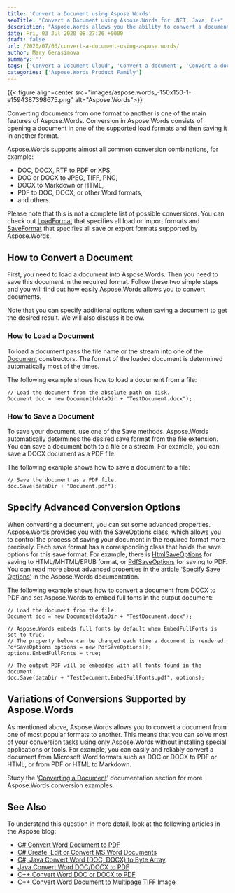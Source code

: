 ```yaml
---
title: 'Convert a Document using Aspose.Words'
seoTitle: "Convert a Document using Aspose.Words for .NET, Java, C++"
description: "Aspose.Words allows you the ability to convert a document from one of most popular formats to another without installing other applications or tools."
date: Fri, 03 Jul 2020 08:27:26 +0000
draft: false
url: /2020/07/03/convert-a-document-using-aspose.words/
author: Mary Gerasimova
summary: ''
tags: ['Convert a Document Cloud', 'Convert a document', 'Convert a document Aspose.Words', 'Convert documents from one format to another']
categories: ['Aspose.Words Product Family']
---
```




{{< figure align=center src="images/aspose.words_-150x150-1-e1594387398675.png" alt="Aspose.Words">}}


Converting documents from one format to another is one of the main features of Aspose.Words. Conversion in Aspose.Words consists of opening a document in one of the supported load formats and then saving it in another format.

Aspose.Words supports almost all common conversion combinations, for example:

*   DOC, DOCX, RTF to PDF or XPS,
*   DOC or DOCX to JPEG, TIFF, PNG,
*   DOCX to Markdown or HTML,
*   PDF to DOC, DOCX, or other Word formats,
*   and others.

Please note that this is not a complete list of possible conversions. You can check out [LoadFormat][1] that specifies all load or import formats and [SaveFormat][2] that specifies all save or export formats supported by Aspose.Words.

## How to Convert a Document

First, you need to load a document into Aspose.Words. Then you need to save this document in the required format. Follow these two simple steps and you will find out how easily Aspose.Words allows you to convert documents.

Note that you can specify additional options when saving a document to get the desired result. We will also discuss it below.

### How to Load a Document

To load a document pass the file name or the stream into one of the [Document][3] constructors. The format of the loaded document is determined automatically most of the times.

The following example shows how to load a document from a file:

```
// Load the document from the absolute path on disk.  
Document doc = new Document(dataDir + "TestDocument.docx");
```

### How to Save a Document

To save your document, use one of the Save methods. Aspose.Words automatically determines the desired save format from the file extension. You can save a document both to a file or a stream. For example, you can save a DOCX document as a PDF file.

The following example shows how to save a document to a file:

```
// Save the document as a PDF file.  
doc.Save(dataDir + "Document.pdf");
```

## Specify Advanced Conversion Options

When converting a document, you can set some advanced properties. Aspose.Words provides you with the [SaveOptions][4] class, which allows you to control the process of saving your document in the required format more precisely. Each save format has a corresponding class that holds the save options for this save format. For example, there is [HtmlSaveOptions][5] for saving to HTML/MHTML/EPUB format, or [PdfSaveOptions][6] for saving to PDF. You can read more about advanced properties in the article [‘Specify Save Options’][7] in the Aspose.Words documentation.

The following example shows how to convert a document from DOCX to PDF and set Aspose.Words to embed full fonts in the output document:

```
// Load the document from the file.
Document doc = new Document(dataDir + "TestDocument.docx");

// Aspose.Words embeds full fonts by default when EmbedFullFonts is set to true.
// The property below can be changed each time a document is rendered.
PdfSaveOptions options = new PdfSaveOptions();
options.EmbedFullFonts = true;

// The output PDF will be embedded with all fonts found in the document.
doc.Save(dataDir + "TestDocument.EmbedFullFonts.pdf", options);
```

## Variations of Conversions Supported by Aspose.Words

As mentioned above, Aspose.Words allows you to convert a document from one of most popular formats to another. This means that you can solve most of your conversion tasks using only Aspose.Words without installing special applications or tools. For example, you can easily and reliably convert a document from Microsoft Word formats such as DOC or DOCX to PDF or HTML, or from PDF or HTML to Markdown.

Study the ‘[Converting a Document][8]’ documentation section for more Aspose.Words conversion examples.

## See Also

To understand this question in more detail, look at the following articles in the Aspose blog:

*   [C# Convert Word Document to PDF][9]
*   [C# Create, Edit or Convert MS Word Documents][10]
*   [C#, Java Convert Word (DOC, DOCX) to Byte Array][11]
*   [Java Convert Word DOC/DOCX to PDF][12]
*   [C++ Convert Word DOC or DOCX to PDF][13]
*   [C++ Convert Word Document to Multipage TIFF Image][14]




[1]: https://apireference.aspose.com/words/net/aspose.words/loadformat
[2]: https://apireference.aspose.com/words/net/aspose.words/saveformat
[3]: https://apireference.aspose.com/net/words/aspose.words/document/constructors/main
[4]: https://apireference.aspose.com/words/net/aspose.words.saving/saveoptions
[5]: https://apireference.aspose.com/words/net/aspose.words.saving/htmlsaveoptions
[6]: https://apireference.aspose.com/words/net/aspose.words.saving/pdfsaveoptions
[7]: https://docs.aspose.com/display/wordsnet/Specify+Save+Options
[8]: https://docs.aspose.com/display/wordsnet/Converting+a+Document
[9]: https://blog.aspose.com/2020/01/02/convert-word-doc-docx-to-pdf-in-csharp-net-core/
[10]: https://blog.aspose.com/2020/01/08/csharp-word-automation-create-edit-process-word-documents/
[11]: https://blog.aspose.com/2019/12/09/convert-worddoc-docx-to-byte-array/
[12]: https://blog.aspose.com/2020/02/20/convert-word-doc-docx-to-pdf-in-java-programmatically/
[13]: https://blog.aspose.com/2020/04/10/convert-word-doc-or-docx-to-pdf-in-cpp/
[14]: https://blog.aspose.com/2019/11/07/aspose-words-for-cpp-19-10-released/





